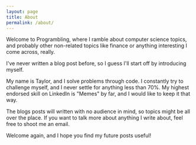 ```yaml
---
layout: page
title: About
permalink: /about/
---
```


Welcome to Programbling, where I ramble about computer science topics, and probably other non-related topics like finance or anything interesting I come across, really.

I've never written a blog post before, so I guess I'll start off by introducing myself.

My name is Taylor, and I solve problems through code. I constantly try to challenge myself, and I never settle for anything less than 70%. My highest endorsed skill on LinkedIn is "Memes" by far, and I would like to keep it that way.

The blogs posts will written with no audience in mind, so topics might be all over the place. If you want to talk more about anything I write about, feel free to shoot me an email.

Welcome again, and I hope you find my future posts useful!

